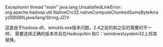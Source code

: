 Exceptionin thread "main" java.lang.UnsatisfiedLinkError:
org.apache.hadoop.util.NativeCrc32.nativeComputeChunkedSumsByteArray(II[BI[BIILjava/lang/String;JZ)V

这是由于hadoop.dll、winutils.exe版本问题，2.4之前的和之后的需要的不一样。
需要选择正确的版本并且在Hadoop/bin
和C：\windows\system32上将其替换。


